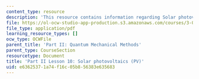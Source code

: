 ```yaml
---
content_type: resource
description: 'This resource contains information regarding Solar photovoltaics (pv). '
file: https://ol-ocw-studio-app-production.s3.amazonaws.com/courses/3-021j-introduction-to-modeling-and-simulation-spring-2012/e63625371a74f16c05b856383e635683_MIT3_021JS11_L10.pdf
file_type: application/pdf
learning_resource_types: []
ocw_type: OCWFile
parent_title: 'Part II: Quantum Mechanical Methods'
parent_type: CourseSection
resourcetype: Document
title: 'Part II Lesson 10: Solar photovoltaics (PV)'
uid: e6362537-1a74-f16c-05b8-56383e635683
---
```

